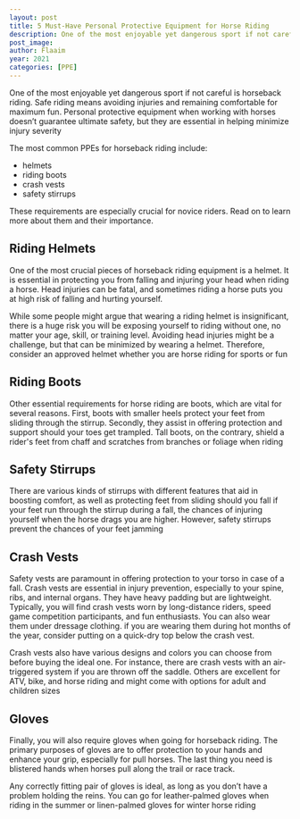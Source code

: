```yaml
---
layout: post
title: 5 Must-Have Personal Protective Equipment for Horse Riding
description: One of the most enjoyable yet dangerous sport if not careful is horseback riding. Safe riding means avoiding injuries and remaining comfortable for maximum fun. Personal protective equipment when working with horses doesn’t guarantee ultimate safety, but they are essential in helping minimize injury severity
post_image: 
author: Flaaim
year: 2021
categories: [PPE]
---
```


One of the most enjoyable yet dangerous sport if not careful is horseback riding. Safe riding means avoiding injuries and remaining comfortable for maximum fun. Personal protective equipment when working with horses doesn’t guarantee ultimate safety, but they are essential in helping minimize injury severity

The most common PPEs for horseback riding include:

- helmets
- riding boots
- crash vests
- safety stirrups

These requirements are especially crucial for novice riders. Read on to learn more about them and their importance.

## Riding Helmets

One of the most crucial pieces of horseback riding equipment is a helmet. It is essential in protecting you from falling and injuring your head when riding a horse. Head injuries can be fatal, and sometimes riding a horse puts you at high risk of falling and hurting yourself.

While some people might argue that wearing a riding helmet is insignificant, there is a huge risk you will be exposing yourself to riding without one, no matter your age, skill, or training level. Avoiding head injuries might be a challenge, but that can be minimized by wearing a helmet. Therefore, consider an approved helmet whether you are horse riding for sports or fun

## Riding Boots

Other essential requirements for horse riding are boots, which are vital for several reasons. First, boots with smaller heels protect your feet from sliding through the stirrup. Secondly, they assist in offering protection and support should your toes get trampled. Tall boots, on the contrary, shield a rider's feet from chaff and scratches from branches or foliage when riding

## Safety Stirrups

There are various kinds of stirrups with different features that aid in boosting comfort, as well as protecting feet from sliding should you fall if your feet run through the stirrup during a fall, the chances of injuring yourself when the horse drags you are higher. However, safety stirrups prevent the chances of your feet jamming

## Crash Vests

Safety vests are paramount in offering protection to your torso in case of a fall. Crash vests are essential in injury prevention, especially to your spine, ribs, and internal organs. They have heavy padding but are lightweight. Typically, you will find crash vests worn by long-distance riders, speed game competition participants, and fun enthusiasts. You can also wear them under dressage clothing. if you are wearing them during hot months of the year, consider putting on a quick-dry top below the crash vest.

Crash vests also have various designs and colors you can choose from before buying the ideal one. For instance, there are crash vests with an air-triggered system if you are thrown off the saddle. Others are excellent for ATV, bike, and horse riding and might come with options for adult and children sizes

## Gloves

Finally, you will also require gloves when going for horseback riding. The primary purposes of gloves are to offer protection to your hands and enhance your grip, especially for pull horses. The last thing you need is blistered hands when horses pull along the trail or race track. 

Any correctly fitting pair of gloves is ideal, as long as you don’t have a problem holding the reins. You can go for leather-palmed gloves when riding in the summer or linen-palmed gloves for winter horse riding

